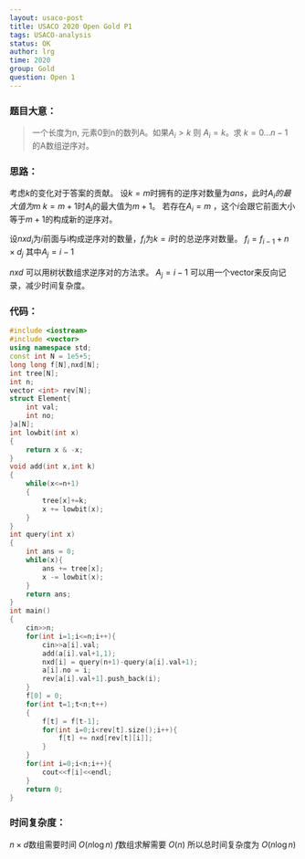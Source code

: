```yaml
---
layout: usaco-post
title: USACO 2020 Open Gold P1
tags: USACO-analysis
status: OK
author: lrg
time: 2020
group: Gold
question: Open 1
---
```

### 题目大意：

>一个长度为n, 元素0到n的数列A。如果$A_i > k$ 则 $A_i = k$。求 $k = 0...n-1$ 的A数组逆序对。

### 思路：

考虑$k$的变化对于答案的贡献。
设$k=m$时拥有的逆序对数量为$ans$，此时$A_i的最大值为m$
$k=m+1$时$A_i$的最大值为$m+1$。
若存在$A_i = m$ ，这个$i$会跟它前面大小等于$m+1$的构成新的逆序对。

设$nxd_i$为$i$前面与i构成逆序对的数量，$f_i$为$k=i$时的总逆序对数量。
$f_i = f_{i-1} + n\times d_j$ 其中$A_j = i-1$

$nxd$ 可以用树状数组求逆序对的方法求。
$A_j = i-1$ 可以用一个vector来反向记录，减少时间复杂度。

### 代码：

```cpp
#include <iostream>
#include <vector>
using namespace std;
const int N = 1e5+5;
long long f[N],nxd[N];
int tree[N];
int n;
vector <int> rev[N];
struct Element{
	int val;
	int no;
}a[N];
int lowbit(int x)
{
	return x & -x;
}
void add(int x,int k)
{
	while(x<=n+1)
	{
		tree[x]+=k;
		x += lowbit(x);
	}
}
int query(int x)
{
	int ans = 0;
	while(x){
		ans += tree[x];
		x -= lowbit(x);
	}
	return ans;
}
int main()
{
	cin>>n;
	for(int i=1;i<=n;i++){
		cin>>a[i].val;
		add(a[i].val+1,1);
		nxd[i] = query(n+1)-query(a[i].val+1);
		a[i].no = i;
		rev[a[i].val+1].push_back(i);
	}
	f[0] = 0;
	for(int t=1;t<n;t++)
	{
		f[t] = f[t-1];
		for(int i=0;i<rev[t].size();i++){
			f[t] += nxd[rev[t][i]];
		}
	}
	for(int i=0;i<n;i++){
		cout<<f[i]<<endl;
	}
	return 0;
}
```

### 时间复杂度：
$n\times d$数组需要时间 $O(n\log{n})$
$f$数组求解需要 $O(n)$
所以总时间复杂度为 $O(n\log{n})$